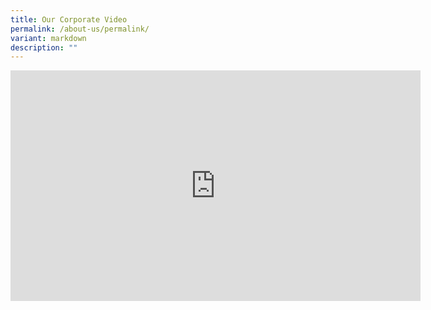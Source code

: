 ```yaml
---
title: Our Corporate Video
permalink: /about-us/permalink/
variant: markdown
description: ""
---
```

<iframe allowfullscreen="" allow="accelerometer; autoplay; clipboard-write; encrypted-media; gyroscope; picture-in-picture; web-share" frameborder="0" title="Bukit Merah Secondary School Corporate Video 2023" src="https://www.youtube.com/embed/UUypp35Jv44" height="369" width="656"></iframe>